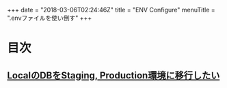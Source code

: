 +++
date = "2018-03-06T02:24:46Z"
title = "ENV Configure"
menuTitle = ".envファイルを使い倒す"
+++

# 目次
## [LocalのDBをStaging, Production環境に移行したい](/reference/env/page-1/)
